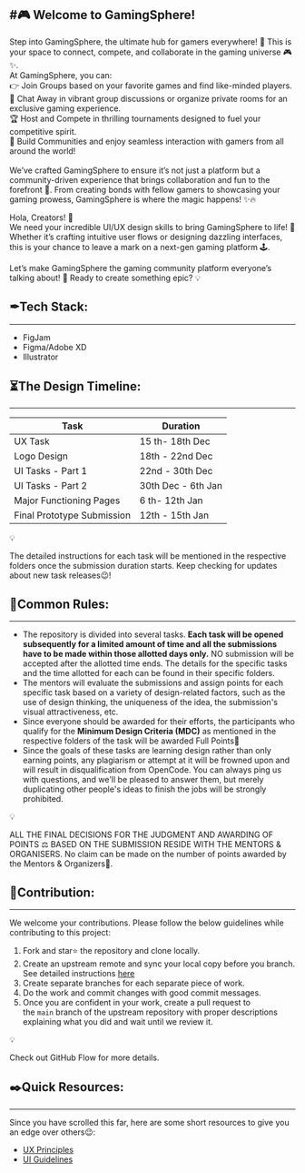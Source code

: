 #🎮 Welcome to GamingSphere!
---
Step into GamingSphere, the ultimate hub for gamers everywhere! 🌟 This is your space to connect, compete, and collaborate in the gaming universe 🎮✨.
<br>
At GamingSphere, you can:<br>
👉 Join Groups based on your favorite games and find like-minded players.<br>
💬 Chat Away in vibrant group discussions or organize private rooms for an exclusive gaming experience.<br>
🏆 Host and Compete in thrilling tournaments designed to fuel your competitive spirit.<br>
👥 Build Communities and enjoy seamless interaction with gamers from all around the world!<br>
<br>
We’ve crafted GamingSphere to ensure it’s not just a platform but a community-driven experience that brings collaboration and fun to the forefront 🎉. From creating bonds with fellow gamers to showcasing your gaming prowess, GamingSphere is where the magic happens! ✨🔥<br>

Hola, Creators! 🎨<br>
We need your incredible UI/UX design skills to bring GamingSphere to life! 🚀 Whether it’s crafting intuitive user flows or designing dazzling interfaces, this is your chance to leave a mark on a next-gen gaming platform 🕹️.<br>

Let’s make GamingSphere the gaming community platform everyone’s talking about! 🌈 Ready to create something epic? 💡<br>

## ✒Tech Stack:

---

- FigJam
- Figma/Adobe XD
- Illustrator

## **⏳The Design Timeline:**

---

| Task | Duration |
| --- | --- |
| UX Task | 15 th- 18th  Dec |
| Logo Design | 18th - 22nd Dec |
| UI Tasks - Part 1 | 22nd - 30th Dec |
| UI Tasks - Part 2 | 30th Dec - 6th Jan |
| Major Functioning Pages | 6 th- 12th Jan |
|  Final Prototype Submission | 12th - 15th Jan |

<aside>
💡

The detailed instructions for each task will be mentioned in the respective folders once the submission duration starts. Keep checking for updates about new task releases😉!

</aside>

## **🧾Common Rules:**

---

- The repository is divided into several tasks. **Each task will be opened subsequently for a limited amount of time and all the submissions have to be made within those allotted days only.** NO submission will be accepted after the allotted time ends. The details for the specific tasks and the time allotted for each can be found in their specific folders.
- The mentors will evaluate the submissions and assign points for each specific task based on a variety of design-related factors, such as the use of design thinking, the uniqueness of the idea, the submission's visual attractiveness, etc.
- Since everyone should be awarded for their efforts, the participants who qualify for the **Minimum Design Criteria (MDC)** as mentioned in the respective folders of the task will be awarded Full Points🎉
- Since the goals of these tasks are learning design rather than only earning points, any plagiarism or attempt at it will be frowned upon and will result in disqualification from OpenCode. You can always ping us with questions, and we'll be pleased to answer them, but merely duplicating other people's ideas to finish the jobs will be strongly prohibited.

<aside>
💡

ALL THE FINAL DECISIONS FOR THE JUDGMENT AND AWARDING OF POINTS ⚖️ BASED ON THE SUBMISSION RESIDE WITH THE MENTORS & ORGANISERS. No claim can be made on the number of points awarded by the Mentors & Organizers🙂.

</aside>

## **📩Contribution:**

---

We welcome your contributions. Please follow the below guidelines while contributing to this project:

1. Fork and star⭐ the repository and clone locally.
2. Create an upstream remote and sync your local copy before you branch. See detailed instructions [here](https://help.github.com/articles/syncing-a-fork)
3. Create separate branches for each separate piece of work.
4. Do the work and commit changes with good commit messages.
5. Once you are confident in your work, create a pull request to the `main` branch of the upstream repository with proper descriptions explaining what you did and wait until we review it.

<aside>
💡

Check out GitHub Flow for more details.

</aside>

## **✒️Quick Resources:**

---

Since you have scrolled this far, here are some short resources to give you an edge over others😉:

- [UX Principles](https://lawsofux.com/)
- [UI Guidelines](https://www.youtube.com/playlist?list=PLDtHAiqIa4wa5MBbE_XDoqY51sAkQnkjt)
